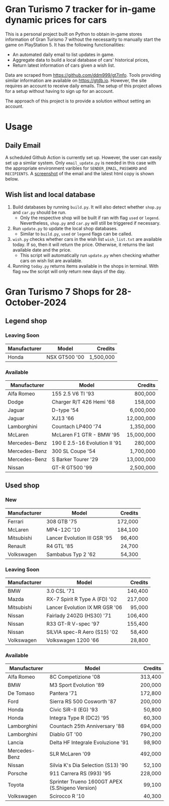# Gran Turismo 7 tracker for in-game dynamic prices for cars

This is a personal project built on Python to obtain in-game stores information of Gran Turismo 7 without the necessarity to manually start the game on PlayStation 5. It has the following functionalities:

- An automated daily email to list updates in game.
- Aggregate data to build a local database of cars' historical prices,
- Return latest information of cars given a wish list.

Data are scraped from https://github.com/ddm999/gt7info. Tools providing similar information are available on https://gtdb.io. However, the site requires an account to receive daily emails. The setup of this project allows for a setup without having to sign up for an account.

The approach of this project is to provide a solution without setting an account.

# Usage

## Daily Email

A scheduled Github Action is currently set up. However, the user can easily set up a similar system. Only `email_update.py` is needed in this case with the appropriate environment varibles for `SENDER_EMAIL`, `PASSWORD` and `RECIPIENTS`. A [screenshot](https://raw.githubusercontent.com/marcohoucheng/Gran-Turismo-7-Price-Tracker/main/data/email_screenshot.png) of the email and the latest html copy is shown below.

## Wish list and local database

1. Build databases by running `build.py`. It will also detect whether `shop.py` and `car.py` should be run.
    - Only the respective shop will be built if ran with flag `used` or `legend`. Nevertheless, `shop.py` and `car.py` will still be triggered if necessary.
2. Run `update.py` to update the local shop databases.
    - Similar to `build.py`, `used` or `legend` flags can be called.
3. `wish.py` checks whether cars in the wish list `wish_list.txt` are available today. If so, then it will return the price. Otherwise, it returns the last available date and the price.
    - This script will automatically run `update.py` when checking whather cars on wish list are available.
4. Running `today.py` returns items available in the shops in terminal. With flag `new` the script will only return new days of the day.


# Gran Turismo 7 Shops for 28-October-2024



## Legend shop

### Leaving Soon
 | Manufacturer | Model | Credits |
 | --- | --- | --: |
|Honda|NSX GT500 '00|1,500,000|

### Available
 | Manufacturer | Model | Credits |
 | --- | --- | --: |
|Alfa Romeo|155 2.5 V6 TI '93|800,000|
|Dodge|Charger R/T 426 Hemi '68|158,000|
|Jaguar|D-type '54|6,000,000|
|Jaguar|XJ13 '66|12,000,000|
|Lamborghini|Countach LP400 '74|1,350,000|
|McLaren|McLaren F1 GTR - BMW '95|15,000,000|
|Mercedes-Benz|190 E 2.5-16 Evolution II '91|280,000|
|Mercedes-Benz|300 SL Coupe '54|1,700,000|
|Mercedes-Benz|S Barker Tourer '29|13,000,000|
|Nissan|GT-R GT500 '99|2,500,000|


## Used shop

### New
 | Manufacturer | Model | Credits |
 | --- | --- | --: |
|Ferrari|308 GTB '75|172,000|
|McLaren|MP4-12C '10|184,100|
|Mitsubishi|Lancer Evolution III GSR '95|96,400|
|Renault|R4 GTL '85|24,700|
|Volkswagen|Sambabus Typ 2 '62|54,300|

### Leaving Soon
 | Manufacturer | Model | Credits |
 | --- | --- | --: |
|BMW|3.0 CSL '71|140,400|
|Mazda|RX-7 Spirit R Type A (FD) '02|217,000|
|Mitsubishi|Lancer Evolution IX MR GSR '06|95,000|
|Nissan|Fairlady 240ZG (HS30) '71|106,400|
|Nissan|R33 GT-R V-spec '97|155,400|
|Nissan|SILVIA spec-R Aero (S15) '02|58,400|
|Volkswagen|Volkswagen 1200 '66|28,800|

### Available
 | Manufacturer | Model | Credits |
 | --- | --- | --: |
|Alfa Romeo|8C Competizione '08|313,400|
|BMW|M3 Sport Evolution '89|200,000|
|De Tomaso|Pantera '71|172,800|
|Ford|Sierra RS 500 Cosworth '87|200,000|
|Honda|Civic SiR-II (EG) '93|50,800|
|Honda|Integra Type R (DC2) '95|60,300|
|Lamborghini|Countach 25th Anniversary '88|694,000|
|Lamborghini|Diablo GT '00|790,200|
|Lancia|Delta HF Integrale Evoluzione '91|98,900|
|Mercedes-Benz|SLR McLaren '09|492,000|
|Nissan|Silvia K's Dia Selection (S13) '90|52,100|
|Porsche|911 Carrera RS (993) '95|228,000|
|Toyota|Sprinter Trueno 1600GT APEX (S.Shigeno Version)|99,100|
|Volkswagen|Scirocco R '10|40,300|
